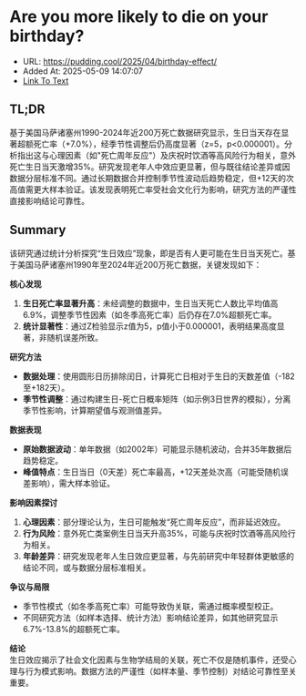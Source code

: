 # Are you more likely to die on your birthday?
- URL: https://pudding.cool/2025/04/birthday-effect/
- Added At: 2025-05-09 14:07:07
- [Link To Text](2025-05-09-are-you-more-likely-to-die-on-your-birthday_raw.md)

## TL;DR


基于美国马萨诸塞州1990-2024年近200万死亡数据研究显示，生日当天存在显著超额死亡率（+7.0%），经季节性调整后仍高度显著（z=5，p<0.000001）。分析指出这与心理因素（如"死亡周年反应"）及庆祝时饮酒等高风险行为相关，意外死亡生日当天激增35%。研究发现老年人中效应更显著，但与既往结论差异或因数据分层标准不同。通过长期数据合并控制季节性波动后趋势稳定，但+12天的次高值需更大样本验证。该发现表明死亡率受社会文化行为影响，研究方法的严谨性直接影响结论可靠性。

## Summary


该研究通过统计分析探究“生日效应”现象，即是否有人更可能在生日当天死亡。基于美国马萨诸塞州1990年至2024年近200万死亡数据，关键发现如下：

**核心发现**  
1. **生日死亡率显著升高**：未经调整的数据中，生日当天死亡人数比平均值高6.9%，调整季节性因素（如冬季高死亡率）后仍存在7.0%超额死亡率。  
2. **统计显著性**：通过Z检验显示z值为5，p值小于0.000001，表明结果高度显著，非随机误差所致。

**研究方法**  
- **数据处理**：使用圆形日历排除闰日，计算死亡日相对于生日的天数差值（-182至+182天）。  
- **季节性调整**：通过构建生日-死亡日概率矩阵（如示例3日世界的模拟），分离季节性影响，计算期望值与观测值差异。

**数据表现**  
- **原始数据波动**：单年数据（如2002年）可能显示随机波动，合并35年数据后趋势稳定。  
- **峰值特点**：生日当日（0天差）死亡率最高，+12天差处次高（可能受随机误差影响），需大样本验证。

**影响因素探讨**  
1. **心理因素**：部分理论认为，生日可能触发“死亡周年反应”，而非延迟效应。  
2. **行为风险**：意外死亡类案例生日当天升高35%，可能与庆祝时饮酒等高风险行为相关。  
3. **年龄差异**：研究发现老年人生日效应更显著，与先前研究中年轻群体更敏感的结论不同，或与数据分层标准相关。

**争议与局限**  
- 季节性模式（如冬季高死亡率）可能导致伪关联，需通过概率模型校正。  
- 不同研究方法（如样本选择、统计方法）影响结论差异，如其他研究显示6.7%-13.8%的超额死亡率。

**结论**  
生日效应揭示了社会文化因素与生物学结局的关联，死亡不仅是随机事件，还受心理与行为模式影响。数据方法的严谨性（如样本量、季节控制）对结论可靠性至关重要。
